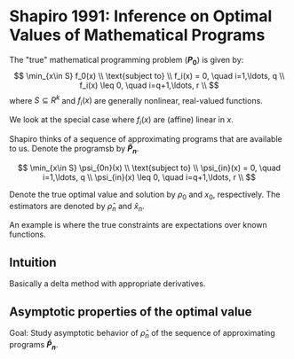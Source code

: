 # Shapiro 1991: Inference on Optimal Values of Mathematical Programs

The "true" mathematical programming problem (**$P_0$**) is given by:
$$
\min_{x\in S} f_0(x) \\
\text{subject to} \\
f_i(x) = 0, \quad i=1,\ldots, q \\
f_i(x) \leq 0, \quad i=q+1,\ldots, r \\
$$
where $S\subseteq R^k$ and $f_i(x)$ are generally nonlinear, real-valued functions.

We look at the special case where $f_i(x)$ are (affine) linear in $x$.

Shapiro thinks of a sequence of approximating programs that are available to us.
Denote the programsb by **$\hat{P}_n$**.

$$
\min_{x\in S} \psi_{0n}(x) \\
\text{subject to} \\
\psi_{in}(x) = 0, \quad i=1,\ldots, q \\
\psi_{in}(x) \leq 0, \quad i=q+1,\ldots, r \\
$$

Denote the true optimal value and solution by $\rho_0$ and $x_0$, respectively.
The estimators are denoted by $\hat{\rho}_n$ and $\hat{x}_n$.

An example is where the true constraints are expectations over known functions.

## Intuition

Basically a delta method with appropriate derivatives.


## Asymptotic properties of the optimal value

Goal: Study asymptotic behavior of $\hat{\rho}_n$ of the sequence of approximating programs **$\hat{P}_n$**.
